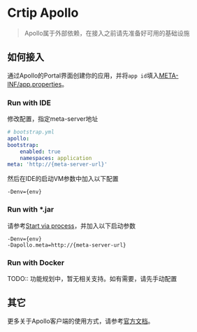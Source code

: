 # Crtip Apollo

> Apollo属于外部依赖，在接入之前请先准备好可用的基础设施

## 如何接入

通过Apollo的Portal界面创建你的应用，并将`app id`填入[META-INF/app.properties](/dp-demo-provider/src/main/resources/META-INF/app.properties)。

### Run with IDE

修改配置，指定meta-server地址

```yaml
# bootstrap.yml
apollo:
bootstrap:
    enabled: true
    namespaces: application
meta: 'http://{meta-server-url}'
```

然后在IDE的启动VM参数中加入以下配置

```text
-Denv={env}
```

### Run with *.jar

请参考[Start via process](../quickly_start.md#start-via-process)，并加入以下启动参数

```text
-Denv={env}
-Dapollo.meta=http://{meta-server-url}
```

### Run with Docker

TODO:: 功能规划中，暂无相关支持。如有需要，请先手动配置

## 其它

更多关于Apollo客户端的使用方式，请参考[官方文档](https://github.com/ctripcorp/apollo/wiki/Java客户端使用指南)。
